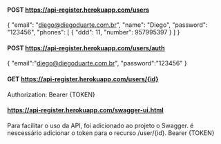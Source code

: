 #### POST https://api-register.herokuapp.com/users
{
  "email": "diego@diegoduarte.com.br",
  "name": "Diego",
  "password": "123456",
  "phones": [
    {
      "ddd": 11,
      "number": 957995397
    }
  ]
}

#### POST https://api-register.herokuapp.com/users/auth
{
    "email":"diego@diegoduarte.com.br",
    "password":"123456"
}

#### GET https://api-register.herokuapp.com/users/{id}
Authorization: Bearer {TOKEN}

#### https://api-register.herokuapp.com/swagger-ui.html
Para facilitar o uso da API, foi adicionado ao projeto o Swagger. é nescessário adicionar o token para o recurso /user/{id}.
Bearer {TOKEN}
